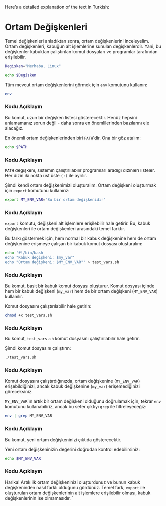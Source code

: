 Here’s a detailed explanation of the text in Turkish:
# Ortam Değişkenleri

Temel değişkenleri anladıktan sonra, ortam değişkenlerini inceleyelim. Ortam değişkenleri, kabuğun alt işlemlerine sunulan değişkenlerdir. Yani, bu değişkenler kabuktan çalıştırılan komut dosyaları ve programlar tarafından erişilebilir.

```bash
Degisken="Merhaba, Linux"
```

```bash
echo $Degisken
```

Tüm mevcut ortam değişkenlerini görmek için `env` komutunu kullanın:

```bash
env
```

### Kodu Açıklayın
Bu komut, uzun bir değişken listesi gösterecektir. Henüz hepsini anlamamanız sorun değil - daha sonra en önemlilerinden bazılarını ele alacağız.

En önemli ortam değişkenlerinden biri `PATH`'dir. Ona bir göz atalım:

```bash
echo $PATH
```

### Kodu Açıklayın
`PATH` değişkeni, sistemin çalıştırılabilir programları aradığı dizinleri listeler. Her dizin iki nokta üst üste `(:)` ile ayrılır.

Şimdi kendi ortam değişkenimizi oluşturalım. Ortam değişkeni oluşturmak için `export` komutunu kullanırız:

```bash
export MY_ENV_VAR="Bu bir ortam değişkenidir"
```

### Kodu Açıklayın
`export` komutu, değişkeni alt işlemlere erişilebilir hale getirir. Bu, kabuk değişkenleri ile ortam değişkenleri arasındaki temel farktır.

Bu farkı göstermek için, hem normal bir kabuk değişkenine hem de ortam değişkenine erişmeye çalışan bir kabuk komut dosyası oluşturalım:

```bash
echo '#!/bin/bash
echo "Kabuk değişkeni: $my_var"
echo "Ortam değişkeni: $MY_ENV_VAR"' > test_vars.sh
```

### Kodu Açıklayın
Bu komut, basit bir kabuk komut dosyası oluşturur. Komut dosyası içinde hem bir kabuk değişkeni (`my_var`) hem de bir ortam değişkeni (`MY_ENV_VAR`) kullanılır.

Komut dosyasını çalıştırılabilir hale getirin:

```bash
chmod +x test_vars.sh
```

### Kodu Açıklayın
Bu komut, `test_vars.sh` komut dosyasını çalıştırılabilir hale getirir.

Şimdi komut dosyasını çalıştırın:

```bash
./test_vars.sh
```

### Kodu Açıklayın
Komut dosyasını çalıştırdığınızda, ortam değişkenine (`MY_ENV_VAR`) erişebildiğinizi, ancak kabuk değişkenine (`my_var`) erişemediğinizi göreceksiniz.

`MY_ENV_VAR`'ın artık bir ortam değişkeni olduğunu doğrulamak için, tekrar `env` komutunu kullanabiliriz, ancak bu sefer çıktıyı `grep` ile filtreleyeceğiz:

```bash
env | grep MY_ENV_VAR
```

### Kodu Açıklayın
Bu komut, yeni ortam değişkeninizi çıktıda gösterecektir.

Yeni ortam değişkeninizin değerini doğrudan kontrol edebilirsiniz:

```bash
echo $MY_ENV_VAR
```

### Kodu Açıklayın
Harika! Artık ilk ortam değişkeninizi oluşturdunuz ve bunun kabuk değişkeninden nasıl farklı olduğunu gördünüz. Temel fark, `export` ile oluşturulan ortam değişkenlerinin alt işlemlere erişilebilir olması, kabuk değişkenlerinin ise olmamasıdır.
`